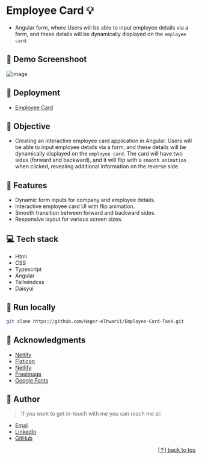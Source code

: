 # Employee Card :bulb: 
- Angular form, where Users will be able to input employee details via a form, and these details will be dynamically displayed on the `employee card`.
<a name="readme-top"></a>
 ## :camera_flash: Demo Screenshoot
![image](https://github.com/Hager-elhwarii/Employee-Card-Task/assets/80959882/76faeeec-d9da-4907-9dc2-be4130ee3226)

## 🚀 Deployment
 - [Employee Card](https://employee-card.netlify.app/)

## 🔆 Objective 
- Creating an interactive employee card application in Angular. Users will be able to input employee details via a form, and these details will be dynamically displayed on the `employee card`. The card will have two sides (forward and backward), and it will flip with a `smooth animation` when clicked, revealing additional information on the reverse side.

## 📝 Features
- Dynamic form inputs for company and employee details.
- Interactive employee card UI with flip animation.
- Smooth transition between forward and backward sides.
- Responsive layout for various screen sizes.

## 💻 Tech stack
- Html
- CSS
- Typescript
- Angular
- Tailwindcss
- Daisyui

##  🔐 Run locally 

```bash
git clone https://github.com/Hager-elhwarii/Employee-Card-Task.git
```

## 📌 Acknowledgments

- [Netlify](https://tailwindcss.com/)
- [Flaticon](https://www.flaticon.com/)
- [Netlify](https://www.netlify.com/)
- [Freeimage](https://freeimage.host/)
- [Google Fonts](http://hager.a.elhawary@gmail.com/)


## 🦄   Author
> If you want to get in-touch with me you can reach me at:

-  [Email](http://hager.a.elhawary@gmail.com/)
-  [LinkedIn](https://www.linkedin.com/in/hager-omar-elhawary/)
-  [GitHub](https://github.com/Hager-elhwarii)

<p align="right"><a href="#readme-top">[↑] back to top</a></p>

